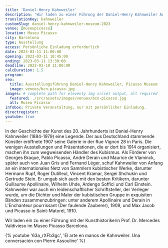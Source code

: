 ```yaml
---
title: 'Daniel-Henry Kahnweiler'
description: 'Wir laden zu einer Führung der Daniel-Henry Kahnweiler Ausstellung im Museo Picasso Barcelona ein.'
translationKey: kahnweiler
customSlug: daniel-henry-kahnweiler-museum-2023
venue: [museupicasso]
location: Museu Picasso
city: Barcelona
type: Ausstellung
access: Persönliche Einladung erforderlich
date: 2023-03-11 11:00:00
opening: 2023-03-11 10:45:00
ending: 2023-03-11 13:30:00
deadline: 2023-03-10 11:00:00
calcDuration: 1.5
program:
seo:
  title: Ausstellungsführung Daniel-Henry Kahnweiler, Picasso Museum
  image: venues/bcn-picasso.jpg
images: # complete path for eleventy img srcset output, alt required
  featured: ./src/assets/images/venues/bcn-picasso.jpg
  alt: Museu Picasso
infobox: Private Veranstaltung, nur mit persönlicher Einladung.
directregister:
youtube: true
---
```


In der Geschichte der Kunst des 20. Jahrhunderts ist Daniel-Henry Kahnweiler (1884-1979) eine Legende. Der aus Deutschland stammende Künstler eröffnete 1907 seine Galerie in der Rue Vignon 28 in Paris. Die wenigen Ausstellungen und Präsentationen, die er dort bis 1914 organisiert, machen ihn zum wegweisenden Händler des Kubismus. Als Förderer von Georges Braque, Pablo Picasso, André Derain und Maurice de Vlaminck, später auch von Juan Gris und Fernand Léger, schuf Kahnweiler von Anfang an ein internationales Netz von Sammlern kubistischer Werke, darunter Hermann Rupf, Roger Dutilleul, Vincent Kramar, Sergei Shchukin und Gertrude Stein. Er umgab sich auch mit den besten Kritikern, darunter Guillaume Apollinaire, Wilhelm Uhde, Ardengo Soffici und Carl Einstein. Kahnweiler war auch ein leidenschaftlicher Schriftsteller, der Verleger wurde, um die Dichter und Maler der kubistischen Gruppe in exquisiten Bänden zusammenzubringen: unter anderem Apollinaire und Derain in L'Enchanteur pourrissant (Der faulende Zauberer), 1909, und Max Jacob und Picasso in Saint-Matorel, 1910.

Wir laden ein zu einer Führung mit der Kunsthistorikerin Prof. Dr. Mercedes Valdivieso im Museo Picasso Barcelona.

{% youtube '63a_rXFb3gc', 'El arte en manos de Kahnweiler. Una conversación con Pierre Assouline' %}
